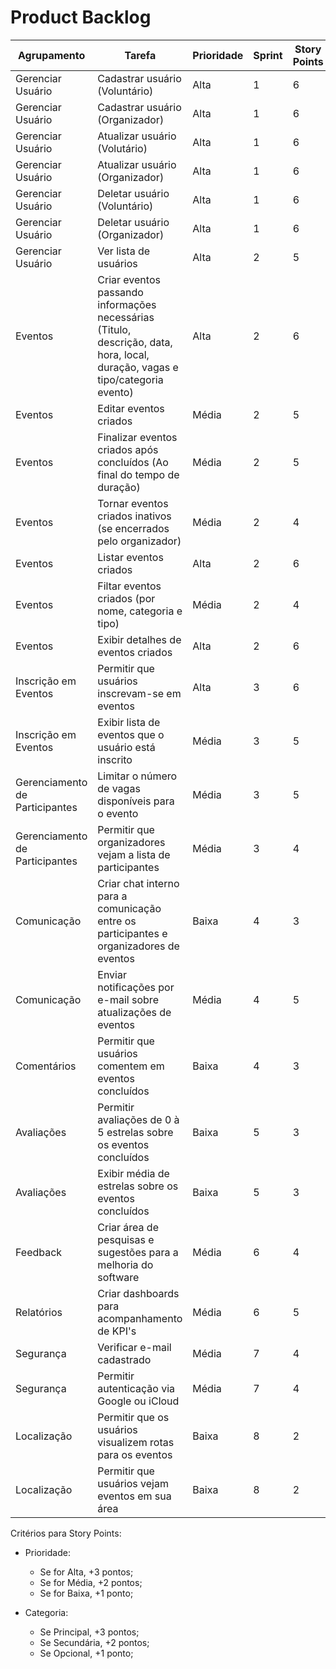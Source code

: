 # Product Backlog

| Agrupamento | Tarefa | Prioridade | Sprint | Story Points | Impactados | Categoria |
| ----------- | ------ | --------   | ------ | ------------ | ---------- | --------- |
| Gerenciar Usuário | Cadastrar usuário (Voluntário) | Alta  | 1 | 6 | Usuário Voluntário | Principal |
| Gerenciar Usuário | Cadastrar usuário (Organizador) | Alta  | 1 | 6 | Usuário Organizador  | Principal |
| Gerenciar Usuário | Atualizar usuário (Volutário) | Alta  | 1 | 6 | Usuário Voluntário  | Principal |
| Gerenciar Usuário | Atualizar usuário (Organizador) | Alta  | 1 | 6 | Usuário Organizador  | Principal |
| Gerenciar Usuário | Deletar usuário (Voluntário) | Alta  | 1 | 6 | Usuário Voluntário  | Principal |
| Gerenciar Usuário | Deletar usuário (Organizador) | Alta  | 1 | 6 | Usuário Organizador  | Principal |
| Gerenciar Usuário | Ver lista de usuários | Alta  | 2 | 5 | Administrador  | Secundária |
| Eventos | Criar eventos passando informações necessárias (Titulo, descrição, data, hora, local, duração, vagas e tipo/categoria evento) | Alta  | 2 | 6 | Usuário Organizador  | Principal |
| Eventos | Editar eventos criados | Média  | 2 | 5 | Usuário Organizador  | Principal |
| Eventos | Finalizar eventos criados após concluídos (Ao final do tempo de duração) | Média | 2 | 5 | Usuário Organizador  | Principal |
| Eventos | Tornar eventos criados inativos (se encerrados pelo organizador) | Média | 2 | 4 | Usuário Organizador  | Secundária |
| Eventos | Listar eventos criados | Alta | 2 | 6 | Usuários Gerais  | Principal |
| Eventos | Filtar eventos criados (por nome, categoria e tipo) | Média  | 2 | 4 | Usuários Gerais  | Secundária |
| Eventos | Exibir detalhes de eventos criados | Alta  | 2 | 6 | Usuários Gerais  | Principal |
| Inscrição em Eventos | Permitir que usuários inscrevam-se em eventos | Alta  | 3 | 6 | Usuários Gerais  | Principal |
| Inscrição em Eventos | Exibir lista de eventos que o usuário está inscrito | Média  | 3 | 5 | Usuários Gerais  | Principal |
| Gerenciamento de Participantes | Limitar o número de vagas disponíveis para o evento | Média  | 3 | 5 | Usuário Organizador  | Principal |
| Gerenciamento de Participantes | Permitir que organizadores vejam a lista de participantes | Média  | 3 | 4 | Usuário Organizador  | Secundária |
| Comunicação | Criar chat interno para a comunicação entre os participantes e organizadores de eventos | Baixa  | 4 | 3 | Usuários Gerais  | Secundária |
| Comunicação | Enviar notificações por e-mail sobre atualizações de eventos | Média  | 4 | 5 | Usuários Gerais  | Secundária |
| Comentários  | Permitir que usuários comentem em eventos concluídos | Baixa  | 4 | 3 | Usuários Gerais  | Secundária |
| Avaliações | Permitir avaliações de 0 à 5 estrelas sobre os eventos concluídos  | Baixa  | 5 | 3 | Usuários Gerais  | Secundária |
| Avaliações | Exibir média de estrelas sobre os eventos concluídos  | Baixa  | 5 | 3 | Usuários Gerais  | Secundária |
| Feedback | Criar área de pesquisas e sugestões para a melhoria do software | Média  | 6 | 4 | Usuários Gerais  | Secundária |
| Relatórios | Criar dashboards para acompanhamento de KPI's | Média  | 6 | 5 | Administradores  | Principal |
| Segurança | Verificar e-mail cadastrado | Média  | 7 | 4 | Usuários Gerais  | Secundária |
| Segurança | Permitir autenticação via Google ou iCloud | Média  | 7 | 4 | Usuários Gerais  | Opcional |
| Localização | Permitir que os usuários visualizem rotas para os eventos | Baixa  | 8 | 2 | Usuários Gerais  | Opcional |
| Localização | Permitir que usuários vejam eventos em sua área | Baixa  | 8 | 2 | Usuários Gerais  | Opcional |



Critérios para Story Points:
- Prioridade:
  - Se for Alta, +3 pontos;
  - Se for Média, +2 pontos;
  - Se for Baixa, +1 ponto;

- Categoria:
  - Se Principal, +3 pontos;
  - Se Secundária, +2 pontos;
  - Se Opcional, +1 ponto;
